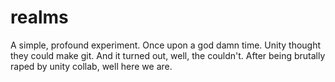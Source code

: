 # realms
A simple, profound experiment.
Once upon a god damn time. 
Unity thought they could make git. 
And it turned out, well, the couldn't. 
After being brutally raped by unity collab,
well here we are.
